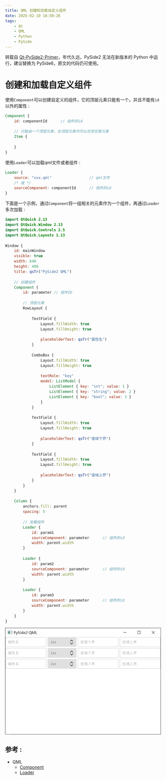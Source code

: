 ```yaml
---
title: QML 创建和加载自定义组件
date: 2025-02-10 18:50:26
tags:
    - Qt
    - QML
    - Python
    - PySide
---
```


转载自 [Qt-PySide2-Primer](https://github.com/hubenchang0515/Qt-PySide2-Primer/blob/master/note/qml/09.component_and_loader.md)，年代久远，PySide2 无法在新版本的 Python 中运行，建议替换为 PySide6，原文的代码仍可使用。

# 创建和加载自定义组件
使用`Component`可以创建自定义的组件，它的顶层元素只能有一个，并且不能有`id`以外的属性 :  

```QML
Component {
    id: componentId      // 组件的id

    // 只能由一个顶层元素，在顶层元素内可以包含任意元素
    Item {

    }
}
```

使用`Loader`可以加载qml文件或者组件 :  
```QML
Loader {
    source: "xxx.qml"                 // qml文件
    /* 或 */
    sourceComponent: componentId      // 组件的id
}
```

下面是一个示例，通过`Component`将一组相关的元素作为一个组件，再通过`Loader`多次加载 :  

```QML
import QtQuick 2.13
import QtQuick.Window 2.13
import QtQuick.Controls 2.5
import QtQuick.Layouts 1.13

Window {
    id: mainWindow
    visible: true
    width: 640
    height: 400
    title: qsTr("PySide2 QML")

    // 创建组件
    Component {
        id: parameter // 组件ID

        // 顶层元素
        RowLayout {

            TextField {
                Layout.fillWidth: true
                Layout.fillHeight: true

                placeholderText: qsTr("属性名")
            }

            ComboBox {
                Layout.fillWidth: true
                Layout.fillHeight: true

                textRole: "key"
                model: ListModel {
                    ListElement { key: "int"; value: 1 }
                    ListElement { key: "string"; value: 2 }
                    ListElement { key: "bool"; value: 3 }
                }
            }

            TextField {
                Layout.fillWidth: true
                Layout.fillHeight: true

                placeholderText: qsTr("值域下界")
            }

            TextField {
                Layout.fillWidth: true
                Layout.fillHeight: true

                placeholderText: qsTr("值域上界")
            }
        }
    }

    Column {
        anchors.fill: parent
        spacing: 5

        // 加载组件
        Loader {
            id: param1
            sourceComponent: parameter      // 组件的id
            width: parent.width
        }

        Loader {
            id: param2
            sourceComponent: parameter      // 组件的id
            width: parent.width
        }

        Loader {
            id: param3
            sourceComponent: parameter      // 组件的id
            width: parent.width
        }
    }
}
```

![Image](https://github.com/hubenchang0515/Qt-PySide2-Primer/raw/master//image/qml/09.component_and_loader/parameters.png)

## 参考 :  
* QML
  * [Component](https://doc.qt.io/qt-5/qml-qtqml-component.html)
  * [Loader](https://doc.qt.io/qt-5/qml-qtquick-loader.html)
